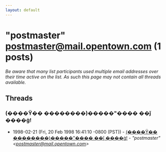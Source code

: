 ```yaml
---
layout: default
---
```


# "postmaster" <postmaster@mail.opentown.com> (1 posts)

_Be aware that many list participants used multiple email addresses over their time active on the list. As such this page may not contain all threads available._

## Threads

### (����Ÿ�� ��������)�����"���� ��ǰ ����ġ!
+ 1998-02-21 (Fri, 20 Feb 1998 16:41:10 -0800 (PST)) - [(����Ÿ�� ��������)�����"���� ��ǰ ����ġ!](/archive/1998/02/2e42236a5aaead5815d153f051c134d0f5acd0753f5d64bb8f367703e6c80f03) - _"postmaster" \<postmaster@mail.opentown.com\>_

